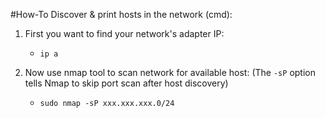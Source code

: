 #How-To Discover & print hosts in the network  (cmd):

1. First you want to find your network's adapter IP:
    - `ip a`

2. Now use nmap tool to scan network for available host:
   (The `-sP` option tells Nmap to skip port scan after host discovery)
    - `sudo nmap -sP xxx.xxx.xxx.0/24`
